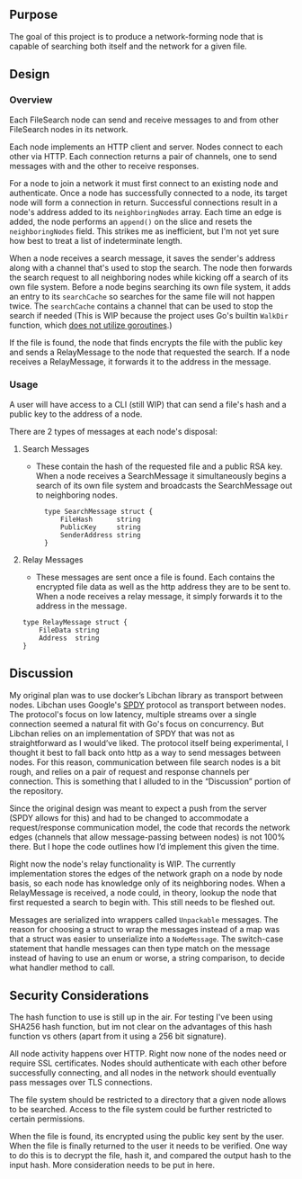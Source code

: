 ## Purpose
The goal of this project is to produce a network-forming node that is capable of
searching both itself and the network for a given file.

## Design

### Overview

Each FileSearch node can send and receive messages to and from other FileSearch
nodes in its network.

Each node implements an HTTP client and server. Nodes connect to each other via
HTTP. Each connection returns a pair of channels, one to send messages with and
the other to receive responses.

For a node to join a network it must first connect to an existing node and
authenticate. Once a node has successfully connected to a node, its target node
will form a connection in return. Successful connections result in a node's
address added to its `neighboringNodes` array. Each time an edge is added, the
node performs an `append()` on the slice and resets the `neighboringNodes`
field. This strikes me as inefficient, but I'm not yet sure how best to treat a
list of indeterminate length. 

When a node receives a search message, it saves the sender's address along with
a channel that's used to stop the search. The node then forwards the search
request to all neighboring nodes while kicking off a search of its own file
system. Before a node begins searching its own file system, it adds an entry to
its `searchCache` so searches for the same file will not happen twice. The
`searchCache` contains a channel that can be used to stop the search if needed
(This is WIP because the project uses Go's builtin `WalkDir` function, which
[does not utilize goroutines](https://golang.org/src/path/filepath/path.go?s=12067:12112#L388).)

If the file is found, the node that finds encrypts the file with the public key
and sends a RelayMessage to the node that requested the search. If a node
receives a RelayMessage, it forwards it to the address in the message.

### Usage

A user will have access to a CLI (still WIP) that can send a file's hash and a
public key to the address of a node.

There are 2 types of messages at each node's disposal:

1. Search Messages
    - These contain the hash of the requested file and a public RSA key. When a
      node receives a SearchMessage it simultaneously begins a search of its own
      file system and broadcasts the SearchMessage out to neighboring nodes.
      ```
        type SearchMessage struct {
            FileHash      string
            PublicKey     string
            SenderAddress string
        }
      ```

2. Relay Messages
    - These messages are sent once a file is found. Each contains the encrypted
      file data as well as the http address they are to be sent to. When a node
      receives a relay message, it simply forwards it to the address in the
      message.
    ```
    type RelayMessage struct {
        FileData string
        Address  string
    }
    ```

## Discussion
My original plan was to use docker’s Libchan library as transport between nodes.
Libchan uses Google's [SPDY](https://www.chromium.org/spdy/spdy-whitepaper)
protocol as transport between nodes. The protocol's focus on low latency,
multiple streams over a single connection seemed a natural fit with Go's focus
on concurrency. But Libchan relies on an implementation of SPDY that was not as
straightforward as I would’ve liked. The protocol itself being experimental, I
thought it best to fall back onto http as a way to send messages between nodes.
For this reason, communication between file search nodes is a bit rough, and
relies on a pair of request and response channels per connection. This is
something that I alluded to in the “Discussion” portion of the repository.

Since the original design was meant to expect a push from the server (SPDY
allows for this) and had to be changed to accommodate a request/response
communication model, the code that records the network edges (channels that
allow message-passing between nodes) is not 100% there. But I hope the code
outlines how I’d implement this given the time.

Right now the node's relay functionality is WIP. The currently implementation
stores the edges of the network graph on a node by node basis, so each node has
knowledge only of its neighboring nodes. When a RelayMessage is received, a node
could, in theory, lookup the node that first requested a search to begin with.
This still needs to be fleshed out.

Messages are serialized into wrappers called `Unpackable` messages. The reason
for choosing a struct to wrap the messages instead of a map was that a struct
was easier to unserialize into a `NodeMessage`. The switch-case statement that
handle messages can then type match on the message instead of having to use an
enum or worse, a string comparison, to decide what handler method to call.

## Security Considerations
The hash function to use is still up in the air. For testing I've been using
SHA256 hash function, but im not clear on the advantages of this hash function
vs others (apart from it using a 256 bit signature).

All node activity happens over HTTP. Right now none of the nodes need or require
SSL certificates. Nodes should authenticate with each other before successfully
connecting, and all nodes in the network should eventually pass messages over
TLS connections.

The file system should be restricted to a directory that a given node allows to
be searched. Access to the file system could be further restricted to certain
permissions.

When the file is found, its encrypted using the public key sent by the user.
When the file is finally returned to the user it needs to be verified. One way
to do this is to decrypt the file, hash it, and compared the output hash to the
input hash. More consideration needs to be put in here.